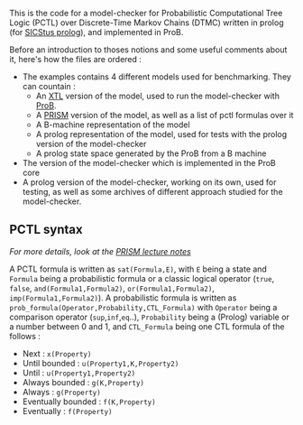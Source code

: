 This is the code for a model-checker for Probabilistic Computational Tree Logic (PCTL) over Discrete-Time Markov Chains (DTMC) written in prolog (for [SICStus prolog](https://sicstus.sics.se/)), and implemented in ProB.

Before an introduction to thoses notions and some useful comments about it, here's how the files are ordered :
- The examples contains 4 different models used for benchmarking. They can countain :
    - An [XTL](https://prob.hhu.de/w/index.php?title=Other_languages) version of the model, used to run the model-checker with [ProB](https://prob.hhu.de/w/index.php?title=The_ProB_Animator_and_Model_Checker).
    - A [PRISM](https://www.prismmodelchecker.org/) version of the model, as well as a list of pctl formulas over it
    - A B-machine representation of the model
    - A prolog representation of the model, used for tests with the prolog version of the model-checker
    - A prolog state space generated by the ProB from a B machine
- The version of the model-checker which is implemented in the ProB core
- A prolog version of the model-checker, working on its own, used for testing, as well as some archives of different approach studied for the model-checker.

## PCTL syntax
*For more details, look at the [PRISM lecture notes](https://www.prismmodelchecker.org/lectures/pmc/)*

A PCTL formula is written as `sat(Formula,E)`, with `E` being a state and `Formula` being a probabilistic formula or a classic logical operator (`true`, `false`, `and(Formula1,Formula2)`, `or(Formula1,Formula2)`, `imp(Formula1,Formula2)`).
A probabilistic formula is written as `prob_formula(Operator,Probability,CTL_Formula)` with `Operator` being a comparison operator (`sup`,`inf`,`eq`..), `Probability` being a (Prolog) variable or a number between 0 and 1, and `CTL_Formula` being one CTL formula of the follows :
- Next : `x(Property)`
- Until bounded : `u(Property1,K,Property2)`
- Until : `u(Property1,Property2)`
- Always bounded : `g(K,Property)`
- Always : `g(Property)`
- Eventually bounded : `f(K,Property)`
- Eventually : `f(Property)`
